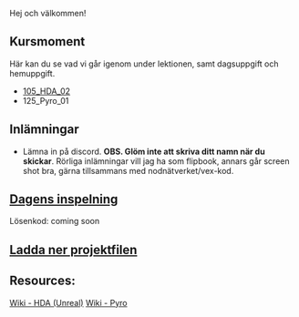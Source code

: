 Hej och välkommen!

## Kursmoment
Här kan du se vad vi går igenom under lektionen, samt dagsuppgift och hemuppgift.

* [105_HDA_02]()
* 125_Pyro_01

## Inlämningar

- Lämna in på discord. **OBS. Glöm inte att skriva ditt namn när du skickar**. Rörliga inlämningar vill jag ha som flipbook, annars går screen shot bra, gärna tillsammans med nodnätverket/vex-kod.

## [Dagens inspelning](https://zoom.us/rec/share/8JZivogS8f9wonbBCAZdj8Uw2Lp_q-yWkc6vuhg5Ov2b6FIprpvrJeWWwnVNlSnz.FUqVve5Toxg9vtq1)

Lösenkod: coming soon

## <a id="raw-url" target="_blank" href="https://raw.githubusercontent.com/Studio-Konkret/Technical-Direction/master/Nackademin/DAG_09/Dag9.hiplc">Ladda ner projektfilen</a>


## Resources:
[Wiki - HDA (Unreal)](https://github.com/Studio-Konkret/Technical-Direction/wiki/HDA-(Unreal-Engine))
[Wiki - Pyro](https://github.com/Studio-Konkret/Technical-Direction/wiki/Pyro)
